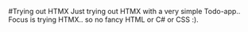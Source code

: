 #Trying out HTMX
Just trying out HTMX with a very simple Todo-app..
Focus is trying HTMX.. so no fancy HTML or C# or CSS :).